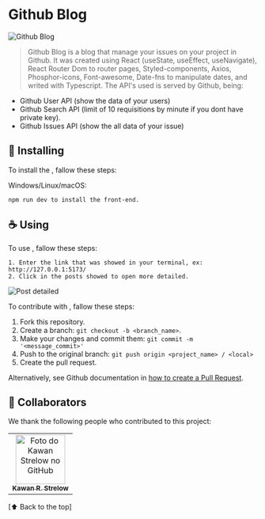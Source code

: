 # Github Blog

<img src="https://kawan-demo-s3.s3.eu-west-1.amazonaws.com/imgtogithub.png" alt="Github Blog">

> Github Blog is a blog that manage your issues on your project in Github. It was created using React (useState, useEffect, useNavigate), React Router Dom to router pages, Styled-components, Axios, Phosphor-icons, Font-awesome, Date-fns to manipulate dates, and writed with Typescript. The API's used is served by Github, being:
- Github User API (show the data of your users)
- Github Search API (limit of 10 requisitions by minute if you dont have private key).
- Github Issues API (show the all data of your issue)

## 🚀 Installing <Github Blog>

To install the <Github Blog>, fallow these steps:

Windows/Linux/macOS:

```
npm run dev to install the front-end.
```

## ☕ Using <Github Blog>

To use <Github Blog>, fallow these steps:

```
1. Enter the link that was showed in your terminal, ex: http://127.0.0.1:5173/
2. Click in the posts showed to open more detailed.
```

<img src="https://kawan-demo-s3.s3.eu-west-1.amazonaws.com/imgtogithub2.png" alt="Post detailed">

To contribute with <Github Blog>, fallow these steps:

1. Fork this repository.
2. Create a branch: `git checkout -b <branch_name>`.
3. Make your changes and commit them: `git commit -m '<message_commit>'`
4. Push to the original branch: `git push origin <project_name> / <local>`
5. Create the pull request.

Alternatively, see Github documentation in [how to create a Pull Request](https://help.github.com/en/github/collaborating-with-issues-and-pull-requests/creating-a-pull-request).

## 🤝 Collaborators

We thank the following people who contributed to this project:

<table>
  <tr>
    <td align="center">
      <a href="#">
        <img src="https://github.com/kawanstrelow.png" width="100px;" alt="Foto do Kawan Strelow no GitHub"/><br>
        <sub>
          <b>Kawan R. Strelow</b>
        </sub>
      </a>
    </td>
    
  </tr>
</table>

[⬆ Back to the top]<br>

